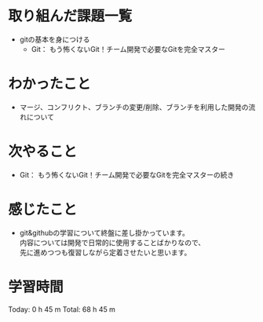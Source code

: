 # 取り組んだ課題一覧
- gitの基本を身につける
  - Git： もう怖くないGit！チーム開発で必要なGitを完全マスター

# わかったこと
- マージ、コンフリクト、ブランチの変更/削除、ブランチを利用した開発の流れについて
  
# 次やること
- Git： もう怖くないGit！チーム開発で必要なGitを完全マスターの続き
  
# 感じたこと
- git&githubの学習について終盤に差し掛かっています。   
  内容については開発で日常的に使用することばかりなので、   
  先に進めつつも復習しながら定着させたいと思います。
  
# 学習時間
Today: 0 h 45 m
Total: 68 h 45 m
